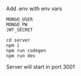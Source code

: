 Add .env with env vars
```
MONGO_USER
MONGO_PW
JWT_SECRET
```

```
cd server
npm i
npm run codegen
npm run dev
```

Server will start in port 3001